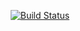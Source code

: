 
<p align="center">
<a href="https://travis-ci.org/ina-labs/Learn-by-doing-dev"><img src="https://travis-ci.org/ina-labs/Learn-by-doing-dev.svg?branch=master" alt="Build Status"></a>
</p>

